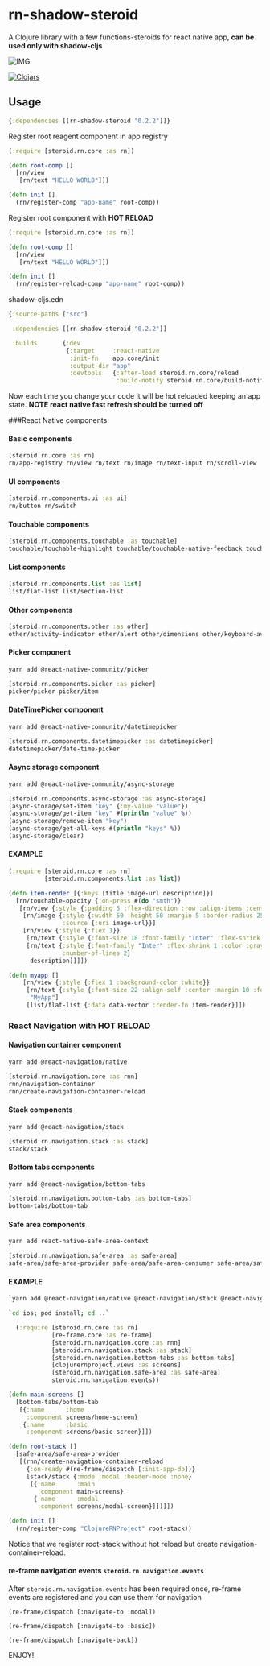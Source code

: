 # rn-shadow-steroid

A Clojure library with a few functions-steroids for react native app, **can be used only with shadow-cljs**

![IMG](screencast.gif)

[![Clojars](https://img.shields.io/clojars/v/rn-shadow-steroid.svg)](https://clojars.org/rn-shadow-steroid)

## Usage

```clojure
{:dependencies [[rn-shadow-steroid "0.2.2"]]}
```

Register root reagent component in app registry

```clojure
(:require [steroid.rn.core :as rn])

(defn root-comp []
  [rn/view
   [rn/text "HELLO WORLD"]])

(defn init []
  (rn/register-comp "app-name" root-comp))
```

Register root component with **HOT RELOAD**

```clojure
(:require [steroid.rn.core :as rn])

(defn root-comp []
  [rn/view
   [rn/text "HELLO WORLD"]])

(defn init []
  (rn/register-reload-comp "app-name" root-comp))
```

shadow-cljs.edn
```clojure
{:source-paths ["src"]

 :dependencies [[rn-shadow-steroid "0.2.2"]]

 :builds       {:dev
                {:target     :react-native
                 :init-fn    app.core/init
                 :output-dir "app"
                 :devtools   {:after-load steroid.rn.core/reload
                              :build-notify steroid.rn.core/build-notify}}}}
```

Now each time you change your code it will be hot reloaded keeping an app state. **NOTE react native fast refresh should be turned off**


###React Native components

#### Basic components
```clojure
[steroid.rn.core :as rn]
rn/app-registry rn/view rn/text rn/image rn/text-input rn/scroll-view
```

#### UI components
```clojure
[steroid.rn.components.ui :as ui]
rn/button rn/switch
```

#### Touchable components
```clojure
[steroid.rn.components.touchable :as touchable]
touchable/touchable-highlight touchable/touchable-native-feedback touchable/touchable-opacity touchable/touchable-without-feedback
```

#### List components
```clojure
[steroid.rn.components.list :as list]
list/flat-list list/section-list
```

#### Other components
```clojure
[steroid.rn.components.other :as other]
other/activity-indicator other/alert other/dimensions other/keyboard-avoiding-view other/modal other/refresh-control other/status-bar
```

#### Picker component
````bash
yarn add @react-native-community/picker
````

```clojure
[steroid.rn.components.picker :as picker]
picker/picker picker/item
```

#### DateTimePicker component
````bash
yarn add @react-native-community/datetimepicker
````

```clojure
[steroid.rn.components.datetimepicker :as datetimepicker]
datetimepicker/date-time-picker
```

#### Async storage component
````bash
yarn add @react-native-community/async-storage
````

```clojure
[steroid.rn.components.async-storage :as async-storage]
(async-storage/set-item "key" {:my-value "value"})
(async-storage/get-item "key" #(println "value" %))
(async-storage/remove-item "key")
(async-storage/get-all-keys #(println "keys" %))
(async-storage/clear)
```
     
#### EXAMPLE

```clojure
(:require [steroid.rn.core :as rn]
          [steroid.rn.components.list :as list])

(defn item-render [{:keys [title image-url description]}]
  [rn/touchable-opacity {:on-press #(do "smth")}
   [rn/view {:style {:padding 5 :flex-direction :row :align-items :center}}
    [rn/image {:style {:width 50 :height 50 :margin 5 :border-radius 25 :margin-right 10}
               :source {:uri image-url}}]
    [rn/view {:style {:flex 1}}
     [rn/text {:style {:font-size 18 :font-family "Inter" :flex-shrink 1}} title]
     [rn/text {:style {:font-family "Inter" :flex-shrink 1 :color :gray :margin-top 5}
               :number-of-lines 2}
      description]]]])

(defn myapp []
    [rn/view {:style {:flex 1 :background-color :white}}
     [rn/text {:style {:font-size 22 :align-self :center :margin 10 :font-family "Inter"}}
      "MyApp"]
     [list/flat-list {:data data-vector :render-fn item-render}]])
```
 
### React Navigation with HOT RELOAD

#### Navigation container component
````bash
yarn add @react-navigation/native
````

```clojure
[steroid.rn.navigation.core :as rnn]
rnn/navigation-container
rnn/create-navigation-container-reload
```

#### Stack components
````bash
yarn add @react-navigation/stack
````

```clojure
[steroid.rn.navigation.stack :as stack]
stack/stack
```

#### Bottom tabs components
````bash
yarn add @react-navigation/bottom-tabs
````

```clojure
[steroid.rn.navigation.bottom-tabs :as bottom-tabs]
bottom-tabs/bottom-tab
```

#### Safe area components
````bash
yarn add react-native-safe-area-context
````

```clojure
[steroid.rn.navigation.safe-area :as safe-area]
safe-area/safe-area-provider safe-area/safe-area-consumer safe-area/safe-area-view
```

#### EXAMPLE

````bash
`yarn add @react-navigation/native @react-navigation/stack @react-navigation/bottom-tab react-native-reanimated react-native-gesture-handler react-native-screens react-native-safe-area-context @react-native-community/masked-view`

`cd ios; pod install; cd ..`
````

```clojure
  (:require [steroid.rn.core :as rn]
            [re-frame.core :as re-frame]
            [steroid.rn.navigation.core :as rnn]
            [steroid.rn.navigation.stack :as stack]
            [steroid.rn.navigation.bottom-tabs :as bottom-tabs]
            [clojurernproject.views :as screens]
            [steroid.rn.navigation.safe-area :as safe-area]
            steroid.rn.navigation.events))

(defn main-screens []
  [bottom-tabs/bottom-tab
   [{:name      :home
     :component screens/home-screen}
    {:name      :basic
     :component screens/basic-screen}]])

(defn root-stack []
  [safe-area/safe-area-provider
   [(rnn/create-navigation-container-reload
     {:on-ready #(re-frame/dispatch [:init-app-db])}
     [stack/stack {:mode :modal :header-mode :none}
      [{:name      :main
        :component main-screens}
       {:name      :modal
        :component screens/modal-screen}]])]])

(defn init []
  (rn/register-comp "ClojureRNProject" root-stack))
```

Notice that we register root-stack without hot reload but create navigation-container-reload.

#### re-frame navigation events `steroid.rn.navigation.events`

After `steroid.rn.navigation.events` has been required once, re-frame events are registered and you can use them for navigation

`(re-frame/dispatch [:navigate-to :modal])`

`(re-frame/dispatch [:navigate-to :basic])`

`(re-frame/dispatch [:navigate-back])`

ENJOY!